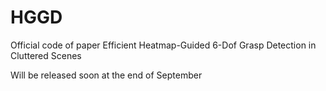 # HGGD
Official code of paper Efficient Heatmap-Guided 6-Dof Grasp Detection in Cluttered Scenes

Will be released soon at the end of September
